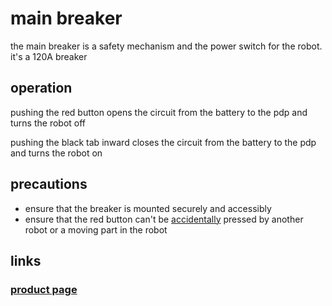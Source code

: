 # main breaker

the main breaker is a safety mechanism and the power switch for the robot. it's a 120A breaker

## operation

pushing the red button opens the circuit from the battery to the pdp and turns the robot off

pushing the black tab inward closes the circuit from the battery to the pdp and turns the robot on

## precautions

* ensure that the breaker is mounted securely and accessibly
* ensure that the red button can't be [accidentally](https://youtu.be/ki76LH4gWYs?t=44) pressed by another robot or a moving part in the robot

## links

### [product page](https://www.andymark.com/120-amp-robot-main-circuit-breaker-p/am-0282.htm)